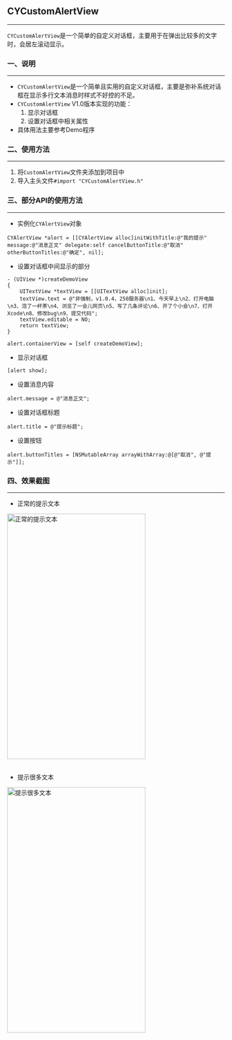 ## CYCustomAlertView
---
`CYCustomAlertView`是一个简单的自定义对话框，主要用于在弹出比较多的文字时，会居左滚动显示。

### 一、说明
---
* `CYCustomAlertView`是一个简单且实用的自定义对话框，主要是弥补系统对话框在显示多行文本消息时样式不好控的不足。
* `CYCustomAlertView` V1.0版本实现的功能：
	1. 显示对话框
	2. 设置对话框中相关属性
* 具体用法主要参考Demo程序

### 二、使用方法
---
1. 将`CustomAlertView`文件夹添加到项目中
2. 导入主头文件`#import "CYCustomAlertView.h"`

### 三、部分API的使用方法
---
* 实例化`CYAlertView`对象

``` objc
CYAlertView *alert = [[CYAlertView alloc]initWithTitle:@"我的提示" message:@"消息正文" delegate:self cancelButtonTitle:@"取消" otherButtonTitles:@"确定", nil];
```
* 设置对话框中间显示的部分

``` objc
- (UIView *)createDemoView
{
    UITextView *textView = [[UITextView alloc]init];
    textView.text = @"非强制，v1.0.4，250服务器\n1、今天早上\n2、打开电脑\n3、泡了一杯茶\n4、浏览了一会儿网页\n5、写了几条评论\n6、开了个小会\n7、打开Xcode\n8、修改bug\n9、提交代码";
    textView.editable = NO;
    return textView;
}

alert.containerView = [self createDemoView];
```
* 显示对话框

``` objc
[alert show];
```

* 设置消息内容

``` objc
alert.message = @"消息正文";
```
* 设置对话框标题

``` objc
alert.title = @"提示标题";
```
* 设置按钮

``` objc
alert.buttonTitles = [NSMutableArray arrayWithArray:@[@"取消", @"提示"]];
```

### 四、效果截图
---
* 正常的提示文本

 <img src="http://img.blog.csdn.net/20150706182747519" width = "320" height = "568" alt="正常的提示文本" align=center />
<br/><br/>

* 提示很多文本

 <img src="http://img.blog.csdn.net/20150707102056978" width = "320" height = "568" alt="提示很多文本" align=center />